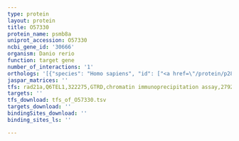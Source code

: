 ```yaml
---
type: protein
layout: protein
title: O57330
protein_name: psmb8a
uniprot_accession: O57330
ncbi_gene_id: '30666'
organism: Danio rerio
function: target gene
number_of_interactions: '1'
orthologs: '[{"species": "Homo sapiens", "id": ["<a href=\"/protein/p28062\">P28062</a>"]}, {"species": "Mus musculus", "id": ["<a href=\"/protein/p28063\">P28063</a>"]}, {"species": "Rattus norvegicus", "id": ["<a href=\"/protein/p28064\">P28064</a>"]}, {"species": "Caenorhabditis elegans", "id": ["Q9XUV0"]}]'
jaspar_matrices: ''
tfs: rad21a,Q6TEL1,322275,GTRD,chromatin immunoprecipitation assay,27924024%5Buid%5D,No
targets: ''
tfs_download: tfs_of_O57330.tsv
targets_download: ''
bindingSites_download: ''
binding_sites_ls: ''

---
```

